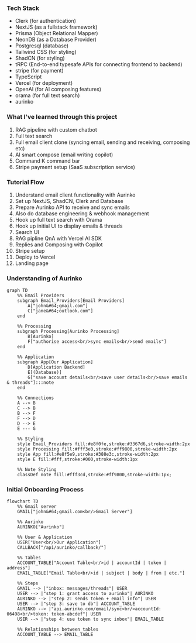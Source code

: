 ### Tech Stack
- Clerk (for authentication)
- NextJS (as a fullstack framework)
- Prisma (Object Relational Mapper)
- NeonDB (as a Database Provider)
- Postgresql (database)
- Tailwind CSS (for styling)
- ShadCN (for styling)
- tRPC (End-to-end typesafe APIs for connecting frontend to backend)
- stripe (for payment)
- TypeScript
- Vercel (for deployment)
- OpenAI (for AI composing features)
- orama (for full text search)
- aurinko

### What I've learned through this project
1. RAG pipeline with custom chatbot
2. Full text search
3. Full email client clone (syncing email, sending and receiving, composing etc)
4. AI smart compose (email writing copilot)
5. Command K command bar
6. Stripe payment setup (SaaS subscription service)

### Tutorial Flow
1. Understand email client functionality with Aurinko
2. Set up NextJS, ShadCN, Clerk and Database
3. Prepare Aurinko API to receive and sync emails
4. Also do database engineering & webhook management
5. Hook up full text search with Orama
6. Hook up initial UI to display emails & threads
7. Search UI
8. RAG pipline QnA with Vercel AI SDK
9. Replies and Composing with Copilot
10. Stripe setup
11. Deploy to Vercel
12. Landing page

### Understanding of Aurinko 
```mermaid
graph TD
    %% Email Providers
    subgraph Email_Providers[Email Providers]
        A["john&#64;gmail.com"]
        C["jane&#64;outlook.com"]
    end

    %% Processing
    subgraph Processing[Aurinko Processing]
        B[Aurinko]
        F["authorise access<br/>sync emails<br/>send emails"]
    end

    %% Application
    subgraph App[Our Application]
        D[Application Backend]
        E[(Database)]
        G["save account details<br/>save user details<br/>save emails & threads"]:::note
    end

    %% Connections
    A --> B
    C --> B
    B --> F
    F --> D
    D --> E
    E --- G

    %% Styling
    style Email_Providers fill:#e8f0fe,stroke:#3367d6,stroke-width:2px
    style Processing fill:#fff3e0,stroke:#ff9800,stroke-width:2px
    style App fill:#e8f5e9,stroke:#388e3c,stroke-width:2px
    style E fill:#fff,stroke:#000,stroke-width:1px

    %% Note Styling
    classDef note fill:#fff3cd,stroke:#ff9800,stroke-width:1px;
```
### Initial Onboarding Process
```mermaid
flowchart TD
    %% Gmail server
    GMAIL["john&#64;gmail.com<br/>Gmail Server"]

    %% Aurinko
    AURINKO["Aurinko"]

    %% User & Application
    USER["User<br/>Our Application"]
    CALLBACK["/api/aurinko/callback/"]

    %% Tables
    ACCOUNT_TABLE["Account Table<br/>id | accountId | token | address"]
    EMAIL_TABLE["Email Table<br/>id | subject | body | from | etc."]

    %% Steps
    GMAIL --> |"inbox: messages/threads"| USER
    USER --> |"step 1: grant access to aurinko"| AURINKO
    AURINKO --> |"step 2: sends token + email info"| USER
    USER --> |"step 3: save to db"| ACCOUNT_TABLE
    AURINKO --> |"api.aurinko.com/email/sync<br/>accountId: 06498<br/>token: token-abcdef"| USER
    USER --> |"step 4: use token to sync inbox"| EMAIL_TABLE

    %% Relationships between tables
    ACCOUNT_TABLE --> EMAIL_TABLE


```